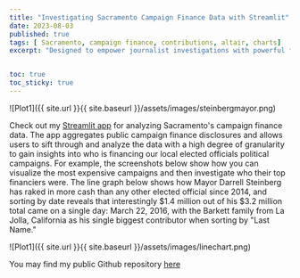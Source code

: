 ```yaml
---
title: "Investigating Sacramento Campaign Finance Data with Streamlit"
date: 2023-08-03
published: true
tags: [ Sacramento, campaign finance, contributions, altair, charts]
excerpt: "Designed to empower journalist investigations with powerful filtering, aggregation, and visualization tools"


toc: true
toc_sticky: true
---
```

 ![Plot1]({{ site.url }}{{ site.baseurl }}/assets/images/steinbergmayor.png)

Check out my [Streamlit app](https://sac-campaign-finance-bnxtfmrjdaslx5nyst3fzn.streamlit.app/) for analyzing Sacramento's campaign finance data. The app aggregates public campaign finance disclosures and allows users to sift through and analyze the data with a high degree of granularity to gain insights into who is financing our local elected officials political campaigns. For example, the screenshots below show how you can visualize the most expensive campaigns and then investigate who their top financiers were. The line graph below shows how Mayor Darrell Steinberg has raked in more cash than any other elected official since 2014, and sorting by date reveals that interestingly $1.4 million out of his $3.2 million total came on a single day: March 22, 2016, with the Barkett family from La Jolla, California as his single biggest contributor when sorting by "Last Name."

 ![Plot1]({{ site.url }}{{ site.baseurl }}/assets/images/linechart.png)

 You may find my public Github repository [here](https://github.com/rileyschenck/sac-campaign-finance)
